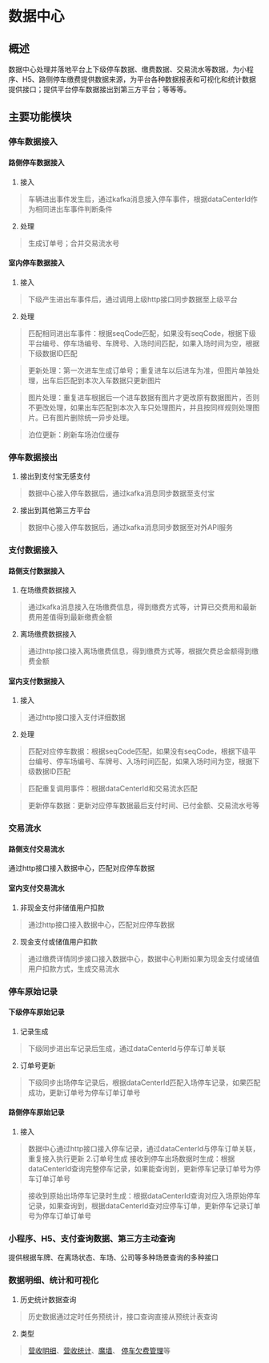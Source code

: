 # 数据中心
## 概述
数据中心处理并落地平台上下级停车数据、缴费数据、交易流水等数据，为小程序、H5、路侧停车缴费提供数据来源，为平台各种数据报表和可视化和统计数据提供接口；提供平台停车数据接出到第三方平台；等等等。
## 主要功能模块
### 停车数据接入
#### 路侧停车数据接入
1. 接入
> 车辆进出事件发生后，通过kafka消息接入停车事件，根据dataCenterId作为相同进出车事件判断条件
2. 处理
> 生成订单号；合并交易流水号
#### 室内停车数据接入
1. 接入
> 下级产生进出车事件后，通过调用上级http接口同步数据至上级平台
2. 处理
> 匹配相同进出车事件：根据seqCode匹配，如果没有seqCode，根据下级平台编号、停车场编号、车牌号、入场时间匹配，如果入场时间为空，根据下级数据ID匹配

> 更新处理：第一次进车生成订单号；重复进车以后进车为准，但图片单独处理，出车后匹配到本次入车数据只更新图片

> 图片处理：重复进车根据后一个进车数据有图片才更改原有数据图片，否则不更改处理，如果出车匹配到本次入车只处理图片，并且按同样规则处理图片。已有图片删除统一异步处理。

> 泊位更新：刷新车场泊位缓存
### 停车数据接出
1. 接出到支付宝无感支付
> 数据中心接入停车数据后，通过kafka消息同步数据至支付宝
2. 接出到其他第三方平台
> 数据中心接入停车数据后，通过kafka消息同步数据至对外API服务
### 支付数据接入
#### 路侧支付数据接入
1. 在场缴费数据接入
> 通过kafka消息接入在场缴费信息，得到缴费方式等，计算已交费用和最新费用差值得到最新缴费金额
2. 离场缴费数据接入
> 通过http接口接入离场缴费信息，得到缴费方式等，根据欠费总金额得到缴费金额
#### 室内支付数据接入
1. 接入
> 通过http接口接入支付详细数据
2. 处理
> 匹配对应停车数据：根据seqCode匹配，如果没有seqCode，根据下级平台编号、停车场编号、车牌号、入场时间匹配，如果入场时间为空，根据下级数据ID匹配

> 匹配重复调用事件：根据dataCenterId和交易流水匹配

> 更新停车数据：更新对应停车数据最后支付时间、已付金额、交易流水号等
### 交易流水
#### 路侧支付交易流水
通过http接口接入数据中心，匹配对应停车数据
#### 室内支付交易流水
1. 非现金支付非储值用户扣款
> 通过http接口接入数据中心，匹配对应停车数据
2. 现金支付或储值用户扣款
> 通过缴费详情同步接口接入数据中心，数据中心判断如果为现金支付或储值用户扣款方式，生成交易流水
### 停车原始记录
#### 下级停车原始记录
1. 记录生成
> 下级同步进出车记录后生成，通过dataCenterId与停车订单关联
2. 订单号更新
> 下级同步出场停车记录后，根据dataCenterId匹配入场停车记录，如果匹配成功，更新订单号为停车订单订单号
#### 路侧停车原始记录
1. 接入
> 数据中心通过http接口接入停车记录，通过dataCenterId与停车订单关联，重复接入执行更新
2.订单号生成
> 接收到停车出场数据时生成：根据dataCenterId查询完整停车记录，如果能查询到，更新停车记录订单号为停车订单订单号

> 接收到原始出场停车记录时生成：根据dataCenterId查询对应入场原始停车记录，如果查询到，根据dataCenterId查对应停车订单，更新停车记录订单号为停车订单订单号
### 小程序、H5、支付查询数据、第三方主动查询
提供根据车牌、在离场状态、车场、公司等多种场景查询的多种接口
### 数据明细、统计和可视化
1. 历史统计数据查询
> 历史数据通过定时任务预统计，接口查询直接从预统计表查询
2. 类型
> [营收明细](http://citypark-dev.cloud-dahua.com/#/revenue/revenueDetail)、[营收统计](http://citypark-dev.cloud-dahua.com/#/revenue/revenueStatistic)、[魔墙](http://citypark-dev.cloud-dahua.com/#/overview/dataOverview)、
[停车欠费管理](http://citypark-dev.cloud-dahua.com/#/workbench/parkingArrearsManager)等
